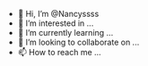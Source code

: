 - 👋 Hi, I’m @Nancyssss
- 👀 I’m interested in ...
- 🌱 I’m currently learning ...
- 💞️ I’m looking to collaborate on ...
- 📫 How to reach me ...

<!---
Nancyssss/Nancyssss is a ✨ special ✨ repository because its `README.md` (this file) appears on your GitHub profile.
You can click the Preview link to take a look at your changes.
--->
